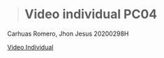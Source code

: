 > # Video individual PC04
  Carhuas Romero, Jhon Jesus
  20200298H

  [Video Individual](https://youtu.be/Kvh3EZIHS_U)
